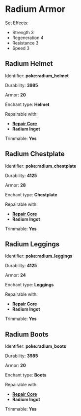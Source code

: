 # Radium Armor

Set Effects:

* Strength 3
* Regeneration 4
* Resistance 3
* Speed 3

## Radium Helmet

Identifier: **poke:radium\_helmet**

Durability: **3985**

Armor: **20**

Enchant type: **Helmet**

Repairable with:

* [**Repair Core**](https://pfewiki.gitbook.io/home/items/cores/repair-core)
* **Radium Ingot**

Trimmable: **Yes**

## Radium Chestplate

Identifier: **poke:radium\_chestplate**

Durability: **4125**

Armor: **28**

Enchant type: **Chestplate**

Repairable with:

* [**Repair Core**](https://pfewiki.gitbook.io/home/items/cores/repair-core)
* **Radium Ingot**

Trimmable: **Yes**

## Radium Leggings

Identifier: **poke:radium\_leggings**

Durability: **4125**

Armor: **24**

Enchant type: **Leggings**

Repairable with:

* [**Repair Core**](https://pfewiki.gitbook.io/home/items/cores/repair-core)
* **Radium Ingot**

Trimmable: **Yes**

## Radium Boots

Identifier: **poke:radium\_boots**

Durability: **3985**

Armor: **20**

Enchant type: **Boots**

Repairable with:

* [**Repair Core**](https://pfewiki.gitbook.io/home/items/cores/repair-core)
* **Radium Ingot**

Trimmable: **Yes**
